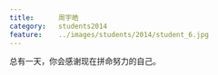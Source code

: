 ```yaml
---
title:		周宇皓
category:	students2014
feature:	../images/students/2014/student_6.jpg
---
```

总有一天，你会感谢现在拼命努力的自己。  



